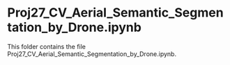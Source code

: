 # Proj27_CV_Aerial_Semantic_Segmentation_by_Drone.ipynb
This folder contains the file Proj27_CV_Aerial_Semantic_Segmentation_by_Drone.ipynb.
